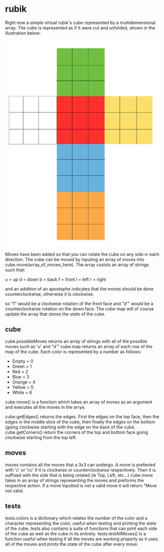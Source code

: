 rubik
=====

Right now a simple virtual rubik's cube represented by a multidemensional array.
The cube is represented as if it were cut and unfolded, shown in the
illustration below:
![Cube Layout](img/cube.png "Cube Layout")

Moves have been added so that you can rotate the cube on any side in each
direction. The cube can be moved by inputing an array of moves into
cube.move(array_of_moves_here). The array cosists an array of strings such
that:

u = up
d = down
b = back
f = front
l = left
r = right

and an addition of an apostophe indicates that the moves should be done
counterclockwise, otherwise it is clockwise.

so "f" would be a clockwise rotation of the front face and "d'" would be a
counterclockwise rotation on the down face. The cube map will of course update
the array that stores the state of the cube.

cube
-----
cube.possibleMoves returns an array of strings with all of the possible moves such as 'u' and "d'"
cube.map returns an array of each row of the map of the cube. Each color is represented by a number as follows:
- Empty = 0
- Green = 1
- Red = 2
- Blue = 3
- Orange = 4
- Yellow = 5
- White = 6

cube.move() is a function which takes an array of moves as an argument and executes all the moves in the arrya.

cube.getEdges() returns the edges. First the edges on the top face, then the edges in the middle slice of the cube, then finally the edges on the bottom (going clockwise starting with the edge on the back of the cube.
cube.getCorners() return the corners of the top and bottom face going clockwise starting from the top left.

moves
----
moves contains all the moves that a 3x3 can undergo. A move is prefexied with 'c' or 'cc' if it is clockwise or counterclockwise respectively. Then it is suffixed with the side that is being rotated (ie Top, Left, etc...)
cube.move takes in an array of strings representing the moves and preforms the respective action. If a move inputted is not a valid move it will return "Move not valid.

tests
----
tests.colors is a dictionary which relates the number of the color and a character representing the color, useful when testing and printing the state of the cube.
tests also contains a suite of functions that can print each side of the cube as well as the cube in its entirety.
tests.testAllMoves() is a function useful when testing if all the moves are working properly as it uses all of the moves and prints the state of the cube after every move.
